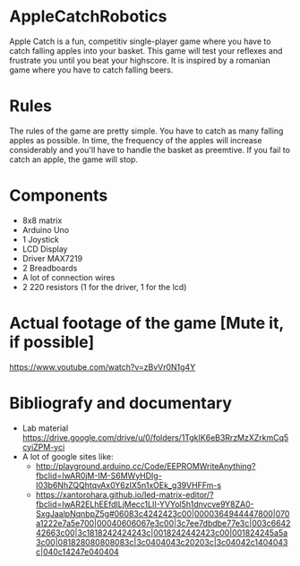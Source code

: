 # AppleCatchRobotics
Apple Catch is a fun, competitiv single-player game where you have to catch falling apples into your basket. This game will test your reflexes and frustrate you until you beat your highscore. It is inspired by a romanian game where you have to catch falling beers.

# Rules

The rules of the game are pretty simple. You have to catch as many falling apples as possible. In time, the frequency of the apples will increase considerably and you'll have to handle the basket as preemtive. If you fail to catch an apple, the game will stop.

# Components

- 8x8 matrix
- Arduino Uno
- 1 Joystick
- LCD Display
- Driver MAX7219
- 2 Breadboards 
- A lot of connection wires
- 2 220 resistors (1 for the driver, 1 for the lcd)

# Actual footage of the game [Mute it, if possible]

https://www.youtube.com/watch?v=zBvVr0N1g4Y

# Bibliografy and documentary

- Lab material https://drive.google.com/drive/u/0/folders/1TgkIK6eB3RrzMzXZrkmCq5cyiZPM-yci
- A lot of google sites like: 
  - http://playground.arduino.cc/Code/EEPROMWriteAnything?fbclid=IwAR0jM-IM-S6MWyHDIg-I03b6NhZQQhtqvAx0Y6zIX5n1xOEk_g39VHFFm-s
  - https://xantorohara.github.io/led-matrix-editor/?fbclid=IwAR2ELhEEfdILjMecc1LII-YVYol5h1dnvcve9Y8ZA0-SxgJaalpNqnbpZ5g#06083c4242423c00|0000364944447800|070a1222e7a5e700|00040606067e3c00|3c7ee7dbdbe77e3c|003c664242663c00|3c1818242424243c|0018242442423c00|001824245a5a3c00|081828080808083c|3c0404043c20203c|3c04042c1404043c|040c14247e040404
